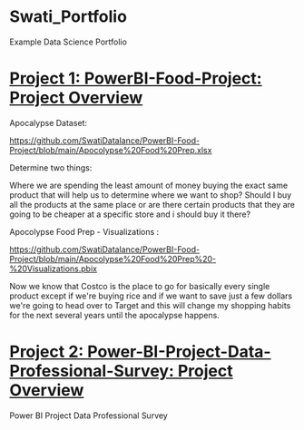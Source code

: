 # Swati_Portfolio
Example Data Science Portfolio

# [Project 1: PowerBI-Food-Project: Project Overview](https://github.com/SwatiDatalance/PowerBI-Food-Project)

Apocalypse Dataset:

https://github.com/SwatiDatalance/PowerBI-Food-Project/blob/main/Apocolypse%20Food%20Prep.xlsx

Determine two things:

Where we are spending the least amount of money buying the exact same product that will help us to determine where we want to shop?
Should I buy all the products at the same place or are there certain products that they are going to be cheaper at a specific store and i should buy it there?

Apocolypse Food Prep - Visualizations :

https://github.com/SwatiDatalance/PowerBI-Food-Project/blob/main/Apocolypse%20Food%20Prep%20-%20Visualizations.pbix

Now we know that Costco is the place to go for basically every single product except if we're buying rice and if we want to save just a few dollars we're going to head over to Target and this will change my shopping habits for the next several years until the apocalypse happens.



# [Project 2: Power-BI-Project-Data-Professional-Survey: Project Overview](https://github.com/SwatiDatalance/Power-BI-Project-Data-Professional-Survey)
Power BI Project Data Professional Survey
